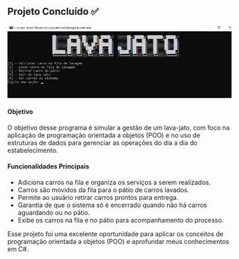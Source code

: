 <h2>Projeto Concluído ✅ </h2>

![img](../LavoJato/assets/img1.png)

<h4>Objetivo</h4>
<p>O objetivo desse programa é simular a gestão de um lava-jato, com foco na aplicação de programação orientada a objetos (POO) e no uso de estruturas de dados para gerenciar as operações do dia a dia do estabelecimento.</p>

<h4> Funcionalidades Principais</h4>
<ul>
    <li>Adiciona carros na fila e organiza os serviços a serem realizados.</li>
    <li>Carros são movidos da fila para o pátio de carros lavados.</li>
    <li>Permite ao usuário retirar carros prontos para entrega.</li>
    <li>Garantia de que o sistema só é encerrado quando não há carros aguardando ou no pátio.</li>
    <li>Exibe os carros na fila e no pátio para acompanhamento do processo.</li>

</ul>

<p>Esse projeto foi uma excelente oportunidade para aplicar os conceitos de programação orientada a objetos (POO) e aprofundar meus conhecimentos em C#.</p>

